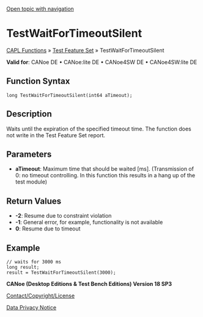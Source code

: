 [Open topic with navigation](../../../../../CANoeDEFamily.htm#Topics/CAPLFunctions/Test/Functions/CAPLfunctionTestWaitForTimeoutSilent.md)

# TestWaitForTimeoutSilent

[CAPL Functions](../../CAPLfunctions.md) » [Test Feature Set](../CAPLfunctionsTFSOverview.md) » TestWaitForTimeoutSilent

**Valid for**: CANoe DE • CANoe:lite DE • CANoe4SW DE • CANoe4SW:lite DE

## Function Syntax

```plaintext
long TestWaitForTimeoutSilent(int64 aTimeout);
```

## Description

Waits until the expiration of the specified timeout time. The function does not write in the Test Feature Set report.

## Parameters

- **aTimeout**: Maximum time that should be waited [ms]. (Transmission of 0: no timeout controlling. In this function this results in a hang up of the test module)

## Return Values

- **-2**: Resume due to constraint violation
- **-1**: General error, for example, functionality is not available
- **0**: Resume due to timeout

## Example

```plaintext
// waits for 3000 ms
long result;
result = TestWaitForTimeoutSilent(3000);
```

**CANoe (Desktop Editions & Test Bench Editions) Version 18 SP3**

[Contact/Copyright/License](../../../Shared/ContactCopyrightLicense.md)

[Data Privacy Notice](https://www.vector.com/int/en/company/get-info/privacy-policy/)

